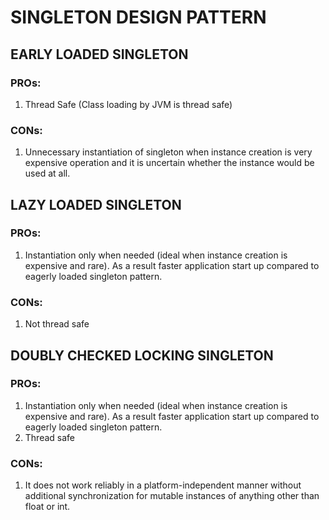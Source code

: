 # SINGLETON DESIGN PATTERN

## EARLY LOADED SINGLETON

### PROs:
1. Thread Safe (Class loading by JVM is thread safe) 

### CONs:
  1. Unnecessary instantiation of singleton when instance creation is very expensive operation and it is uncertain whether the instance would be used at all.

## LAZY LOADED SINGLETON

### PROs:
1. Instantiation only when needed (ideal when instance creation is expensive and rare). 
As a result faster application start up compared to eagerly loaded singleton pattern.

### CONs:
  1. Not thread safe

## DOUBLY CHECKED LOCKING SINGLETON

### PROs:
1. Instantiation only when needed (ideal when instance creation is expensive and rare).
As a result faster application start up compared to eagerly loaded singleton pattern. 
2. Thread safe

### CONs:
  1. It does not work reliably in a platform-independent manner without additional synchronization for mutable instances of anything other than float or int.
